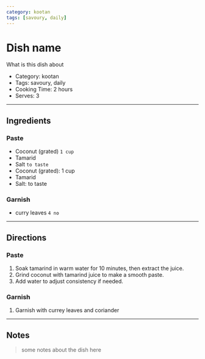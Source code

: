 ```yaml
---
category: kootan
tags: [savoury, daily]
---
```


# Dish name
What is this dish about

- Category: kootan
- Tags: savoury, daily
- Cooking Time: 2 hours
- Serves: 3

---

## Ingredients

### Paste
- Coconut (grated) `1 cup`
- Tamarid
- Salt `to taste`
- Coconut (grated): 1 cup
- Tamarid
- Salt: to taste

### Garnish
- curry leaves `4 no`

---

## Directions

### Paste
1. Soak tamarind in warm water for 10 minutes, then extract the juice.
2. Grind coconut with tamarind juice to make a smooth paste.
3. Add water to adjust consistency if needed.

### Garnish
1. Garnish with currey leaves and coriander

---

## Notes
> some notes about the dish here
